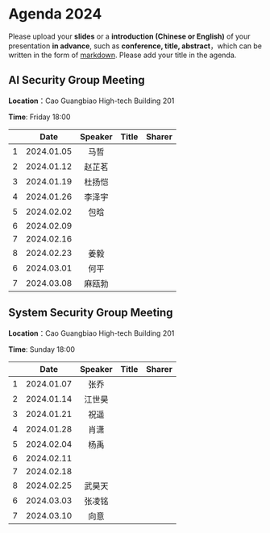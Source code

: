 

# Agenda 2024
Please upload your **slides** or a **introduction (Chinese or English)** of your presentation **in advance**,
such as **conference, title, abstract**，which can be written in the form of [markdown](http://sspai.com/25137). Please add your title in the agenda.


## AI Security Group Meeting
**Location**：Cao Guangbiao High-tech Building 201

**Time**: Friday 18:00

<div id="ai-sec">

||Date|Speaker|Title|Sharer|
|---|:---:|:---:|:---:|:---:| 
|1|2024.01.05|马哲|||
|2|2024.01.12|赵芷茗|||
|3|2024.01.19|杜扬恺|||
|4|2024.01.26|李泽宇|||
|5|2024.02.02|包晗|||
|6|2024.02.09||||
|7|2024.02.16||||
|8|2024.02.23|姜毅|||
|6|2024.03.01|何平|||
|7|2024.03.08|麻瓯勃|||



<!--
pending: 
except: ['张曜', '王博', '杜林康', '虞楚尔', '杜天宇', '王粒', '伍一鸣', '张云若', '高向珊', '唐嘉蔚', '施程辉', ]
in: ['李泽宇', '甘雨由', '林瑞潇', '付之笑', '包晗', '何平', '邱鹏宇', '马哲', '白熠阳', '姜毅', '段宇萱', '沈鹿嘉', '杜杨凯', '付冲', '麻瓯博', '叶童', '沈志强', '柴欣怡', '丁卓远', '陈佳豪']

-->
</div>

## System Security Group Meeting
**Location**：Cao Guangbiao High-tech Building 201

**Time**: Sunday 18:00

<div id="system-sec">

||Date|Speaker|Title|Sharer|
|---|:---:|:---:|:---:|:---:|
|1|2024.01.07|张乔|||
|2|2024.01.14|江世昊|||
|3|2024.01.21|祝遥|||
|4|2024.01.28|肖潇|||
|5|2024.02.04|杨禹|||
|6|2024.02.11||||
|7|2024.02.18||||
|8|2024.02.25|武昊天|||
|6|2024.03.03|张凌铭|||
|7|2024.03.10|向意|||

<!--
pending: 
except: ['卢令令',]
in: ['刘丁豪', '许嘉诚', '夏亦凡', '刘昕鹏', '梁红', '常博宇', '侯黎阳', '向意', '张凌铭', '陈源', '王琴应', '潘高宁', '陈安莹', '武昊天']
-->
  
</div>


